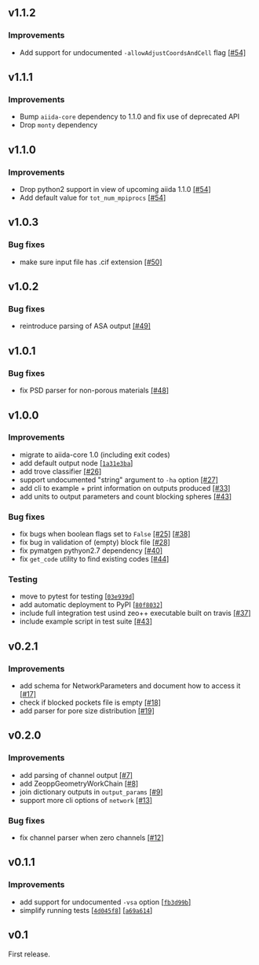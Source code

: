 ## v1.1.2

### Improvements

 * Add support for undocumented `-allowAdjustCoordsAndCell` flag  [[#54]](https://github.com/ltalirz/aiida-zeopp/pull/54)

## v1.1.1

### Improvements

 * Bump `aiida-core` dependency to 1.1.0 and fix use of deprecated API
 * Drop `monty` dependency

## v1.1.0

### Improvements

 * Drop python2 support in view of upcoming aiida 1.1.0 [[#54]](https://github.com/ltalirz/aiida-zeopp/pull/54)
 * Add default value for `tot_num_mpiprocs` [[#54]](https://github.com/ltalirz/aiida-zeopp/pull/54)


## v1.0.3

### Bug fixes

 * make sure input file has .cif extension [[#50]](https://github.com/ltalirz/aiida-zeopp/pull/50)


## v1.0.2

### Bug fixes

 * reintroduce parsing of ASA output [[#49]](https://github.com/ltalirz/aiida-zeopp/pull/49)


## v1.0.1

### Bug fixes

 * fix PSD parser for non-porous materials [[#48]](https://github.com/ltalirz/aiida-zeopp/pull/48)

## v1.0.0

### Improvements

 * migrate to aiida-core 1.0 (including exit codes)
 * add default output node [[`1a31e3ba`]](https://github.com/ltalirz/aiida-zeopp/commit/1a31e3bcea4301dfb6ad8bc6db74e5ff76eec5e4)
 * add trove classifier [[#26]](https://github.com/ltalirz/aiida-zeopp/pull/26)
 * support undocumented "string" argument to `-ha` option [[#27]](https://github.com/ltalirz/aiida-zeopp/pull/27)
 * add cli to example + print information on outputs produced [[#33]](https://github.com/ltalirz/aiida-zeopp/pull/33)
 * add units to output parameters and count blocking spheres [[#43]](https://github.com/ltalirz/aiida-zeopp/pull/43)


### Bug fixes

 * fix bugs when boolean flags set to `False` [[#25]](https://github.com/ltalirz/aiida-zeopp/pull/25) [[#38]](https://github.com/ltalirz/aiida-zeopp/pull/38)
 * fix bug in validation of (empty) block file [[#28]](https://github.com/ltalirz/aiida-zeopp/pull/28)
 * fix pymatgen pythyon2.7 dependency [[#40]](https://github.com/ltalirz/aiida-zeopp/pull/40)
 * fix `get_code` utility to find existing codes [[#44]](https://github.com/ltalirz/aiida-zeopp/pull/44)

### Testing

 * move to pytest for testing [[`03e939d`]](https://github.com/ltalirz/aiida-zeopp/commit/03e939dba6f050e6f9811aebe0377df1512f89ab)
 * add automatic deployment to PyPI [[`80f8032`]](https://github.com/ltalirz/aiida-zeopp/commit/80f8032edcc1d778f2781b36263aefc33f0b8357)
 * include full integration test usind zeo++ executable built on travis [[#37]](https://github.com/ltalirz/aiida-zeopp/pull/37)
 * include example script in test suite [[#43]](https://github.com/ltalirz/aiida-zeopp/pull/43)

## v0.2.1

### Improvements

 * add schema for NetworkParameters and document how to access it [[#17]](https://github.com/ltalirz/aiida-zeopp/pull/17)
 * check if blocked pockets file is empty [[#18]](https://github.com/ltalirz/aiida-zeopp/pull/18)
 * add parser for pore size distribution [[#19]](https://github.com/ltalirz/aiida-zeopp/pull/19)

## v0.2.0

### Improvements

 * add parsing of channel output [[#7]](https://github.com/ltalirz/aiida-zeopp/pull/7)
 * add ZeoppGeometryWorkChain [[#8]](https://github.com/ltalirz/aiida-zeopp/pull/8)
 * join dictionary outputs in `output_params` [[#9]](https://github.com/ltalirz/aiida-zeopp/pull/9)
 * support more cli options of `network` [[#13]](https://github.com/ltalirz/aiida-zeopp/pull/13)

### Bug fixes

 * fix channel parser when zero channels [[#12]](https://github.com/ltalirz/aiida-zeopp/pull/12)

## v0.1.1

### Improvements

 * add support for undocumented `-vsa` option [[`fb3d99b`]](https://github.com/ltalirz/aiida-zeopp/commit/fb3d99bcf73c9f92db833f08e2450256c36dd7ea)
 * simplify running tests [[`4d045f8`]](https://github.com/ltalirz/aiida-zeopp/commit/4d045f8050b868fcd50933a791440b1c6b5da7bd) [[`a69a614`]](https://github.com/ltalirz/aiida-zeopp/commit/a69a6144e6ce71ce523ee55d816380a9c0078c93)

## v0.1

First release.
